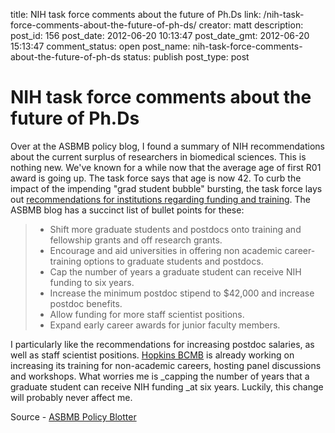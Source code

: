 title: NIH task force comments about the future of Ph.Ds
link: /nih-task-force-comments-about-the-future-of-ph-ds/
creator: matt
description: 
post_id: 156
post_date: 2012-06-20 10:13:47
post_date_gmt: 2012-06-20 15:13:47
comment_status: open
post_name: nih-task-force-comments-about-the-future-of-ph-ds
status: publish
post_type: post

# NIH task force comments about the future of Ph.Ds

Over at the ASBMB policy blog, I found a summary of NIH recommendations about the current surplus of researchers in biomedical sciences. This is nothing new. We've known for a while now that the average age of first R01 award is going up. The task force says that age is now 42. To curb the impact of the impending "grad student bubble" bursting, the task force lays out [recommendations for institutions regarding funding and training](http://acd.od.nih.gov/bmw_report.pdf). The ASBMB blog has a succinct list of bullet points for these: 

>   * Shift more graduate students and postdocs onto training and fellowship grants and off research grants.
>   * Encourage and aid universities in offering non academic career-training options to graduate students and postdocs.
>   * Cap the number of years a graduate student can receive NIH funding to six years.
>   * Increase the minimum postdoc stipend to $42,000 and increase postdoc benefits.
>   * Allow funding for more staff scientist positions.
>   * Expand early career awards for junior faculty members.

I particularly like the recommendations for increasing postdoc salaries, as well as staff scientist positions. [Hopkins BCMB](http://biolchem.bs.jhmi.edu/bcmb/Pages/about/index.aspx) is already working on increasing its training for non-academic careers, hosting panel discussions and workshops. What worries me is _capping the number of years that a graduate student can receive NIH funding _at six years. Luckily, this change will probably never affect me.

Source - [ASBMB Policy Blotter](http://asbmbpolicy.wordpress.com/2012/06/20/nih-group-address-the-future-of-the-biomedical-research-work-force/)